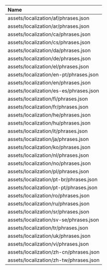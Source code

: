|Name|
|:-|
|assets/localization/af/phrases.json|
|assets/localization/ar/phrases.json|
|assets/localization/ca/phrases.json|
|assets/localization/cs/phrases.json|
|assets/localization/da/phrases.json|
|assets/localization/de/phrases.json|
|assets/localization/el/phrases.json|
|assets/localization/en-pt/phrases.json|
|assets/localization/en/phrases.json|
|assets/localization/es-es/phrases.json|
|assets/localization/fi/phrases.json|
|assets/localization/fr/phrases.json|
|assets/localization/he/phrases.json|
|assets/localization/hu/phrases.json|
|assets/localization/it/phrases.json|
|assets/localization/ja/phrases.json|
|assets/localization/ko/phrases.json|
|assets/localization/nl/phrases.json|
|assets/localization/no/phrases.json|
|assets/localization/pl/phrases.json|
|assets/localization/pt-br/phrases.json|
|assets/localization/pt-pt/phrases.json|
|assets/localization/ro/phrases.json|
|assets/localization/ru/phrases.json|
|assets/localization/sr/phrases.json|
|assets/localization/sv-se/phrases.json|
|assets/localization/tr/phrases.json|
|assets/localization/uk/phrases.json|
|assets/localization/vi/phrases.json|
|assets/localization/zh-cn/phrases.json|
|assets/localization/zh-tw/phrases.json|
